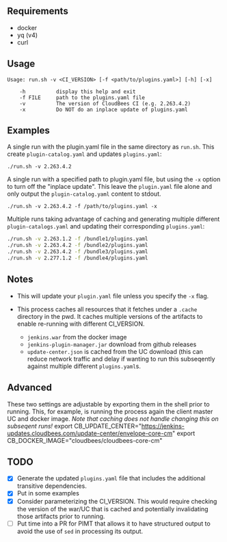 ## Requirements

* docker
* yq (v4)
* curl

## Usage

```
Usage: run.sh -v <CI_VERSION> [-f <path/to/plugins.yaml>] [-h] [-x]

    -h          display this help and exit
    -f FILE     path to the plugins.yaml file
    -v          The version of CloudBees CI (e.g. 2.263.4.2)
    -x          Do NOT do an inplace update of plugins.yaml
```

## Examples

A single run with the plugin.yaml file in the same directory as `run.sh`. This create `plugin-catalog.yaml` and updates `plugins.yaml`:

`./run.sh -v 2.263.4.2`

A single run with a specified path to plugin.yaml file, but using the `-x` option to turn off the "inplace update". This leave the `plugin.yaml` file alone and only output the `plugin-catalog.yaml` content to stdout.

`./run.sh -v 2.263.4.2 -f /path/to/plugins.yaml -x`

Multiple runs taking advantage of caching and generating multiple different `plugin-catalogs.yaml` and updating their corresponding `plugins.yaml`:

``` bash
./run.sh -v 2.263.1.2 -f /bundle1/plugins.yaml
./run.sh -v 2.263.4.2 -f /bundle2/plugins.yaml
./run.sh -v 2.263.4.2 -f /bundle3/plugins.yaml
./run.sh -v 2.277.1.2 -f /bundle4/plugins.yaml
```

## Notes

* This will update your `plugin.yaml` file unless you specify the `-x` flag.

* This process caches all resources that it fetches under a `.cache` directory in the pwd. It caches multiple versions of the artifacts to enable re-running with different CI_VERSION.
  * `jenkins.war` from the docker image
  * `jenkins-plugin-manager.jar` download from github releases
  * `update-center.json` is cached from the UC download (this can reduce network traffic and delay if wanting to run this subseqently against multiple different `plugins.yaml`s.

## Advanced

These two settings are adjustable by exporting them in the shell prior to running. This, for example, is running the process again the client master UC and docker image. *Note that caching does not handle changing this on subseqent runs!*
export CB_UPDATE_CENTER="https://jenkins-updates.cloudbees.com/update-center/envelope-core-cm"
export CB_DOCKER_IMAGE="cloudbees/cloudbees-core-cm"

## TODO

- [x] Generate the updated `plugins.yaml` file that includes the additional transitive dependencies.
- [x] Put in some examples
- [x] Consider parameterizing the CI_VERSION. This would require checking the version of the war/UC that is cached and potentially invalidating those artifacts prior to running.
- [ ] Put time into a PR for PIMT that allows it to have structured output to avoid the use of `sed` in processing its output.
